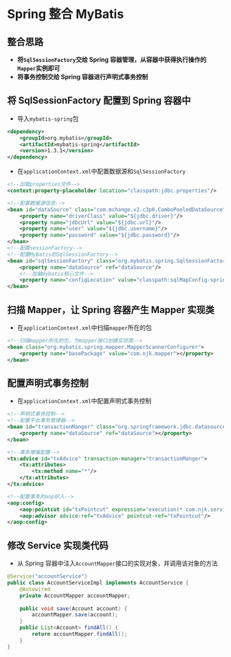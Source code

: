 # Spring 整合 MyBatis

## 整合思路

- **将`SqlSessionFactory`交给 Spring 容器管理，从容器中获得执行操作的`Mapper`实例即可**
- **将事务控制交给 Spring 容器进行声明式事务控制**

## 将 SqlSessionFactory 配置到 Spring 容器中

- 导入`mybatis-spring`包

```xml
<dependency>
    <groupId>org.mybatis</groupId>
    <artifactId>mybatis-spring</artifactId>
    <version>1.3.1</version>
</dependency>
```

- 在`applicationContext.xml`中配置数据源和`SqlSessionFactory`

```xml
<!--加载properties文件-->
<context:property-placeholder location="classpath:jdbc.properties"/>

<!--配置数据源信息-->
<bean id="dataSource" class="com.mchange.v2.c3p0.ComboPooledDataSource">
    <property name="driverClass" value="${jdbc.driver}"/>
    <property name="jdbcUrl" value="${jdbc.url}"/>
    <property name="user" value="${jdbc.username}"/>
    <property name="password" value="${jdbc.password}"/>
</bean>
<!--配置sessionFactory-->
<!--配置MyBatis的SqlSessionFactory-->
<bean id="sqlSessionFactory" class="org.mybatis.spring.SqlSessionFactoryBean">
    <property name="dataSource" ref="dataSource"/>
    <!--加载mybatis核心文件-->
    <property name="configLocation" value="classpath:sqlMapConfig-spring.xml"/>
</bean>
```

## 扫描 Mapper，让 Spring 容器产生 Mapper 实现类

- 在`applicationContext.xml`中扫描`mapper`所在的包

```xml
<!--扫描mapper所在的包，为mapper接口创建实现类-->
<bean class="org.mybatis.spring.mapper.MapperScannerConfigurer">
    <property name="basePackage" value="com.njk.mapper"></property>
</bean>
```

## 配置声明式事务控制

- 在`applicationContext.xml`中配置声明式事务控制

```xml
<!--声明式事务控制-->
<!--配置平台事务管理器-->
<bean id="transactionManger" class="org.springframework.jdbc.datasource.DataSourceTransactionManager">
    <property name="dataSource" ref="dataSource"></property>
</bean>

<!--事务增强配置-->
<tx:advice id="txAdvice" transaction-manager="transactionManger">
    <tx:attributes>
        <tx:method name="*"/>
    </tx:attributes>
</tx:advice>

<!--配置事务的aop织入-->
<aop:config>
    <aop:pointcut id="txPointcut" expression="execution(* com.njk.service.impl.*.*(..))"/>
    <aop:advisor advice-ref="txAdvice" pointcut-ref="txPointcut"/>
</aop:config>
```

## 修改 Service 实现类代码

- 从 Spring 容器中注入`AccountMapper`接口的实现对象，并调用该对象的方法

```java
@Service("accountService")
public class AccountServiceImpl implements AccountService {
    @Autowired
    private AccountMapper accountMapper;
    
    public void save(Account account) {
        accountMapper.save(account);
    }
    public List<Account> findAll() {
        return accountMapper.findAll();
    }
}
```